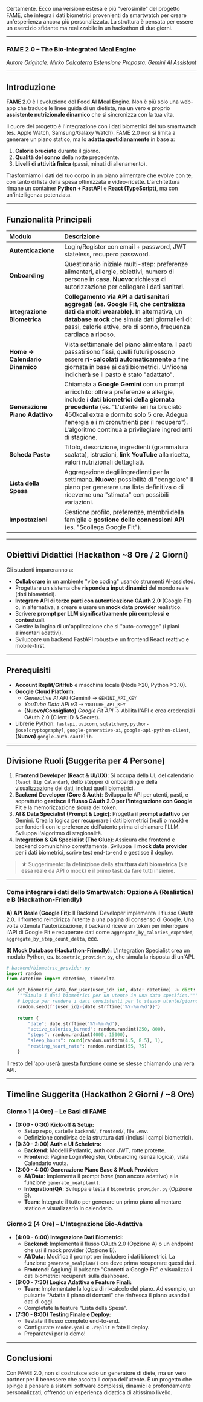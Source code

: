 Certamente. Ecco una versione estesa e più "verosimile" del progetto FAME, che integra i dati biometrici provenienti da smartwatch per creare un'esperienza ancora più personalizzata. La struttura è pensata per essere un esercizio sfidante ma realizzabile in un hackathon di due giorni.

---

### **FAME 2.0 – The Bio-Integrated Meal Engine**

*Autore Originale: Mirko Calcaterra*
*Estensione Proposta: Gemini AI Assistant*

---

## Introduzione

**FAME 2.0** è l'evoluzione del **F**ood **A**I **M**eal **E**ngine. Non è più solo una web-app che traduce le linee guida di un dietista, ma un vero e proprio **assistente nutrizionale dinamico** che si sincronizza con la tua vita.

Il cuore del progetto è l'integrazione con i dati biometrici del tuo smartwatch (es. Apple Watch, Samsung/Galaxy Watch). FAME 2.0 non si limita a generare un piano statico, ma lo **adatta quotidianamente** in base a:
1.  **Calorie bruciate** durante il giorno.
2.  **Qualità del sonno** della notte precedente.
3.  **Livelli di attività fisica** (passi, minuti di allenamento).

Trasformiamo i dati del tuo corpo in un piano alimentare che evolve con te, con tanto di lista della spesa ottimizzata e video-ricette. L'architettura rimane un container **Python + FastAPI** e **React (TypeScript)**, ma con un'intelligenza potenziata.

---

## Funzionalità Principali

| Modulo | Descrizione |
| :--- | :--- |
| **Autenticazione** | Login/Register con email + password, JWT stateless, recupero password. |
| **Onboarding** | Questionario iniziale multi-step: preferenze alimentari, allergie, obiettivi, numero di persone in casa. **Nuovo**: richiesta di autorizzazione per collegare i dati sanitari. |
| **Integrazione Biometrica** | **Collegamento via API a dati sanitari aggregati (es. Google Fit, che centralizza dati da molti wearable).** In alternativa, un **database mock** che simula dati giornalieri di: passi, calorie attive, ore di sonno, frequenza cardiaca a riposo. |
| **Home → Calendario Dinamico** | Vista settimanale del piano alimentare. I pasti passati sono fissi, quelli futuri possono essere **ri-calcolati automaticamente** a fine giornata in base ai dati biometrici. Un'icona indicherà se il pasto è stato "adattato". |
| **Generazione Piano Adattivo** | Chiamata a **Google Gemini** con un prompt arricchito: oltre a preferenze e allergie, include i **dati biometrici della giornata precedente** (es. "L'utente ieri ha bruciato 450kcal extra e dormito solo 5 ore. Adegua l'energia e i micronutrienti per il recupero"). L'algoritmo continua a privilegiare ingredienti di stagione. |
| **Scheda Pasto** | Titolo, descrizione, ingredienti (grammatura scalata), istruzioni, **link YouTube** alla ricetta, valori nutrizionali dettagliati. |
| **Lista della Spesa** | Aggregazione degli ingredienti per la settimana. **Nuovo**: possibilità di "congelare" il piano per generare una lista definitiva o di riceverne una "stimata" con possibili variazioni. |
| **Impostazioni** | Gestione profilo, preferenze, membri della famiglia e **gestione delle connessioni API** (es. "Scollega Google Fit"). |

---

## Obiettivi Didattici (Hackathon ~8 Ore / 2 Giorni)

Gli studenti impareranno a:
*   **Collaborare** in un ambiente "vibe coding" usando strumenti AI-assisted.
*   Progettare un sistema che **risponde a input dinamici** del mondo reale (dati biometrici).
*   **Integrare API di terze parti con autenticazione OAuth 2.0** (Google Fit) o, in alternativa, a creare e usare un **mock data provider** realistico.
*   Scrivere **prompt per LLM significativamente più complessi e contestuali**.
*   Gestire la logica di un'applicazione che si "auto-corregge" (i piani alimentari adattivi).
*   Sviluppare un backend FastAPI robusto e un frontend React reattivo e mobile-first.

---

## Prerequisiti

*   **Account Replit/GitHub** e macchina locale (Node ≥20, Python ≥3.10).
*   **Google Cloud Platform**:
    *   *Generative AI API* (Gemini) → `GEMINI_API_KEY`
    *   *YouTube Data API v3* → `YOUTUBE_API_KEY`
    *   **(Nuovo/Consigliato)** *Google Fit API* → Abilita l'API e crea credenziali OAuth 2.0 (Client ID & Secret).
*   Librerie Python: `fastapi`, `uvicorn`, `sqlalchemy`, `python-jose[cryptography]`, `google-generative-ai`, `google-api-python-client`, **(Nuovo)** `google-auth-oauthlib`.

---

## Divisione Ruoli (Suggerita per 4 Persone)

1.  **Frontend Developer (React & UI/UX)**: Si occupa della UI, del calendario (`React Big Calendar`), dello stepper di onboarding e della visualizzazione dei dati, inclusi quelli biometrici.
2.  **Backend Developer (Core & Auth)**: Sviluppa le API per utenti, pasti, e soprattutto **gestisce il flusso OAuth 2.0 per l'integrazione con Google Fit** e la memorizzazione sicura dei token.
3.  **AI & Data Specialist (Prompt & Logic)**: Progetta il **prompt adattivo** per Gemini. Crea la logica per recuperare i dati biometrici (reali o mock) e per fonderli con le preferenze dell'utente prima di chiamare l'LLM. Sviluppa l'algoritmo di stagionalità.
4.  **Integration & QA Specialist (The Glue)**: Assicura che frontend e backend comunichino correttamente. Sviluppa il **mock data provider** per i dati biometrici, scrive test end-to-end e gestisce il deploy.

> ★ Suggerimento: la definizione della **struttura dati biometrica** (sia essa reale da API o mock) è il primo task da fare tutti insieme.

---

### **Come integrare i dati dello Smartwatch: Opzione A (Realistica) e B (Hackathon-Friendly)**

**A) API Reale (Google Fit):**
Il Backend Developer implementa il flusso OAuth 2.0. Il frontend reindirizza l'utente a una pagina di consenso di Google. Una volta ottenuta l'autorizzazione, il backend riceve un token per interrogare l'API di Google Fit e recuperare dati come `aggregate_by_calories_expended`, `aggregate_by_step_count_delta`, ecc.

**B) Mock Database (Hackathon-Friendly):**
L'Integration Specialist crea un modulo Python, es. `biometric_provider.py`, che simula la risposta di un'API.

```python
# backend/biometric_provider.py
import random
from datetime import datetime, timedelta

def get_biometric_data_for_user(user_id: int, date: datetime) -> dict:
    """Simula i dati biometrici per un utente in una data specifica."""
    # Logica per rendere i dati consistenti per lo stesso utente/giorno
    random.seed(f"{user_id}-{date.strftime('%Y-%m-%d')}")
    
    return {
        "date": date.strftime('%Y-%m-%d'),
        "active_calories_burned": random.randint(250, 800),
        "steps": random.randint(4000, 15000),
        "sleep_hours": round(random.uniform(4.5, 8.5), 1),
        "resting_heart_rate": random.randint(55, 75)
    }
```
Il resto dell'app userà questa funzione come se stesse chiamando una vera API.

---

## Timeline Suggerita (Hackathon 2 Giorni / ~8 Ore)

### **Giorno 1 (4 Ore) – Le Basi di FAME**

*   **(0:00 - 0:30) Kick-off & Setup:**
    *   Setup repo, cartelle `backend/`, `frontend/`, file `.env`.
    *   Definizione condivisa della struttura dati (inclusi i campi biometrici).
*   **(0:30 - 2:00) Auth e UI Scheletro:**
    *   **Backend**: Modelli Pydantic, auth con JWT, rotte protette.
    *   **Frontend**: Pagine Login/Register, Onboarding (senza logica), vista Calendario vuota.
*   **(2:00 - 4:00) Generazione Piano Base & Mock Provider:**
    *   **AI/Data**: Implementa il prompt *base* (non ancora adattivo) e la funzione `generate_mealplan()`.
    *   **Integration/QA**: Sviluppa e testa il `biometric_provider.py` (Opzione B).
    *   **Team**: Integrate il tutto per generare un primo piano alimentare statico e visualizzarlo in calendario.

### **Giorno 2 (4 Ore) – L'Integrazione Bio-Adattiva**

*   **(4:00 - 6:00) Integrazione Dati Biometrici:**
    *   **Backend**: Implementa il flusso OAuth 2.0 (Opzione A) o un endpoint che usi il mock provider (Opzione B).
    *   **AI/Data**: Modifica il prompt per includere i dati biometrici. La funzione `generate_mealplan()` ora deve prima recuperare questi dati.
    *   **Frontend**: Aggiungi il pulsante "Connetti a Google Fit" e visualizza i dati biometrici recuperati sulla dashboard.
*   **(6:00 - 7:30) Logica Adattiva e Feature Finali:**
    *   **Team**: Implementate la logica di ri-calcolo del piano. Ad esempio, un pulsante "Adatta il piano di domani" che rinfresca il piano usando i dati di oggi.
    *   Completate la feature "Lista della Spesa".
*   **(7:30 - 8:00) Testing Finale e Deploy:**
    *   Testate il flusso completo end-to-end.
    *   Configurate `render.yaml` o `.replit` e fate il deploy.
    *   Preparatevi per la demo!

---

## Conclusioni

Con FAME 2.0, non si costruisce solo un generatore di diete, ma un vero partner per il benessere che ascolta il corpo dell'utente. È un progetto che spinge a pensare a sistemi software complessi, dinamici e profondamente personalizzati, offrendo un'esperienza didattica di altissimo livello.
